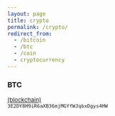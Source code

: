 ```yaml
---
layout: page
title: crypto
permalink: /crypto/
redirect_from:
  - /bitcoin
  - /btc
  - /coin
  - cryptocurrency
---
```


### BTC 
<span style="font-size: small;"><a href="https://www.blockchain.com/btc/address/3E2DY8H9iR6aXB36mjMGYfWJqbxDgys4HW">(blockchain)</a>
<br>
<code>3E2DY8H9iR6aXB36mjMGYfWJqbxDgys4HW</code>